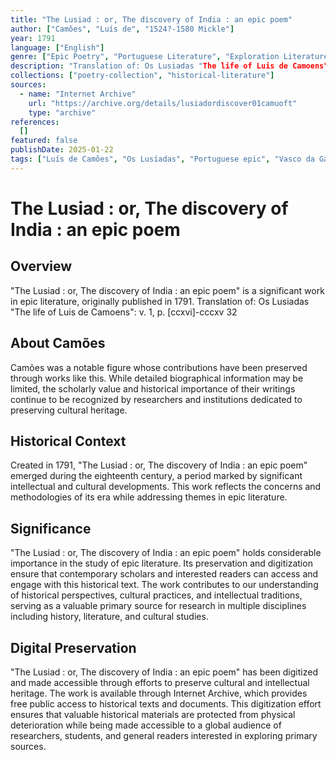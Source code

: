 ```yaml
---
title: "The Lusiad : or, The discovery of India : an epic poem"
author: ["Camões", "Luís de", "1524?-1580 Mickle"]
year: 1791
language: ["English"]
genre: ["Epic Poetry", "Portuguese Literature", "Exploration Literature"]
description: "Translation of: Os Lusiadas "The life of Luis de Camoens": v. 1, p. [ccxvi]-cccxv 32"
collections: ["poetry-collection", "historical-literature"]
sources:
  - name: "Internet Archive"
    url: "https://archive.org/details/lusiadordiscover01camuoft"
    type: "archive"
references:
  []
featured: false
publishDate: 2025-01-22
tags: ["Luís de Camões", "Os Lusíadas", "Portuguese epic", "Vasco da Gama", "Age of Discovery", "16th century", "Indian Ocean", "maritime exploration", "William Julius Mickle", "translation", "Renaissance epic"]
---
```


# The Lusiad : or, The discovery of India : an epic poem

## Overview

"The Lusiad : or, The discovery of India : an epic poem" is a significant work in epic literature, originally published in 1791. Translation of: Os Lusiadas "The life of Luis de Camoens": v. 1, p. [ccxvi]-cccxv 32

## About Camões

Camões was a notable figure whose contributions have been preserved through works like this. While detailed biographical information may be limited, the scholarly value and historical importance of their writings continue to be recognized by researchers and institutions dedicated to preserving cultural heritage.

## Historical Context

Created in 1791, "The Lusiad : or, The discovery of India : an epic poem" emerged during the eighteenth century, a period marked by significant intellectual and cultural developments. This work reflects the concerns and methodologies of its era while addressing themes in epic literature.

## Significance

"The Lusiad : or, The discovery of India : an epic poem" holds considerable importance in the study of epic literature. Its preservation and digitization ensure that contemporary scholars and interested readers can access and engage with this historical text. The work contributes to our understanding of historical perspectives, cultural practices, and intellectual traditions, serving as a valuable primary source for research in multiple disciplines including history, literature, and cultural studies.

## Digital Preservation

"The Lusiad : or, The discovery of India : an epic poem" has been digitized and made accessible through efforts to preserve cultural and intellectual heritage. The work is available through Internet Archive, which provides free public access to historical texts and documents. This digitization effort ensures that valuable historical materials are protected from physical deterioration while being made accessible to a global audience of researchers, students, and general readers interested in exploring primary sources.
